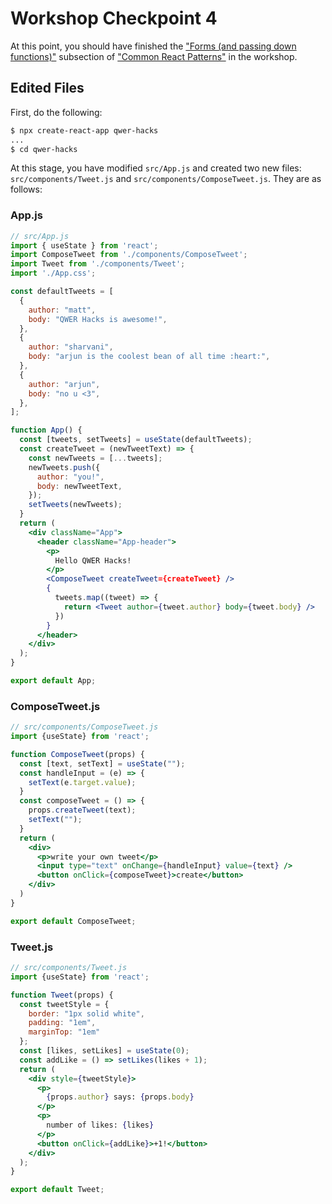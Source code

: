 # Workshop Checkpoint 4

At this point, you should have finished the ["Forms (and passing down functions)"](https://github.com/mattxwang/qwerhacks-21-workshops/tree/main/react/main-workshop#forms-and-passing-down-functions) subsection of ["Common React Patterns"](https://github.com/mattxwang/qwerhacks-21-workshops/tree/main/react/main-workshop#common-react-patterns-lists-forms-and-conditional-rendering) in the workshop.

## Edited Files

First, do the following:

```sh
$ npx create-react-app qwer-hacks
...
$ cd qwer-hacks
```

At this stage, you have modified `src/App.js` and created two new files: `src/components/Tweet.js` and `src/components/ComposeTweet.js`. They are as follows:

### App.js

```jsx
// src/App.js
import { useState } from 'react';
import ComposeTweet from './components/ComposeTweet';
import Tweet from './components/Tweet';
import './App.css';

const defaultTweets = [
  {
    author: "matt",
    body: "QWER Hacks is awesome!",
  },
  {
    author: "sharvani",
    body: "arjun is the coolest bean of all time :heart:",
  },
  {
    author: "arjun",
    body: "no u <3",
  },
];

function App() {
  const [tweets, setTweets] = useState(defaultTweets);
  const createTweet = (newTweetText) => {
    const newTweets = [...tweets];
    newTweets.push({
      author: "you!",
      body: newTweetText,
    });
    setTweets(newTweets);
  }
  return (
    <div className="App">
      <header className="App-header">
        <p>
          Hello QWER Hacks!
        </p>
        <ComposeTweet createTweet={createTweet} />
        {
          tweets.map((tweet) => {
            return <Tweet author={tweet.author} body={tweet.body} />
          })
        }
      </header>
    </div>
  );
}

export default App;
```

### ComposeTweet.js

```jsx
// src/components/ComposeTweet.js
import {useState} from 'react';

function ComposeTweet(props) {
  const [text, setText] = useState("");
  const handleInput = (e) => {
    setText(e.target.value);
  }
  const composeTweet = () => {
    props.createTweet(text);
    setText("");
  }
  return (
    <div>
      <p>write your own tweet</p>
      <input type="text" onChange={handleInput} value={text} />
      <button onClick={composeTweet}>create</button>
    </div>
  )
}

export default ComposeTweet;
```

### Tweet.js

```jsx
// src/components/Tweet.js
import {useState} from 'react';

function Tweet(props) {
  const tweetStyle = {
    border: "1px solid white",
    padding: "1em",
    marginTop: "1em"
  };
  const [likes, setLikes] = useState(0);
  const addLike = () => setLikes(likes + 1);
  return (
    <div style={tweetStyle}>
      <p>
        {props.author} says: {props.body}
      </p>
      <p>
        number of likes: {likes}
      </p>
      <button onClick={addLike}>+1!</button>
    </div>
  );
}

export default Tweet;
```

